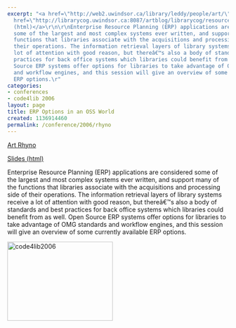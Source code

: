 ```yaml
---
excerpt: "<a href=\"http://web2.uwindsor.ca/library/leddy/people/art/\">Art Rhyno</a>\r\n\r\n<a
  href=\"http://librarycog.uwindsor.ca:8087/artblog/librarycog/resources/erp/erp.html\">Slides
  (html)</a>\r\n\r\nEnterprise Resource Planning (ERP) applications are considered
  some of the largest and most complex systems ever written, and support many of the
  functions that libraries associate with the acquisitions and processing side of
  their operations. The information retrieval layers of library systems receive a
  lot of attention with good reason, but thereâ€™s also a body of standards and best
  practices for back office systems which libraries could benefit from as well. Open
  Source ERP systems offer options for libraries to take advantage of OMG standards
  and workflow engines, and this session will give an overview of some currently available
  ERP options.\r"
categories:
- conferences
- code4lib 2006
layout: page
title: ERP Options in an OSS World
created: 1136914460
permalink: /conference/2006/rhyno
---
```

<a href="http://web2.uwindsor.ca/library/leddy/people/art/">Art Rhyno</a>

<a href="http://librarycog.uwindsor.ca:8087/artblog/librarycog/resources/erp/erp.html">Slides (html)</a>

Enterprise Resource Planning (ERP) applications are considered some of the largest and most complex systems ever written, and support many of the functions that libraries associate with the acquisitions and processing side of their operations. The information retrieval layers of library systems receive a lot of attention with good reason, but thereâ€™s also a body of standards and best practices for back office systems which libraries could benefit from as well. Open Source ERP systems offer options for libraries to take advantage of OMG standards and workflow engines, and this session will give an overview of some currently available ERP options.

<a href="http://www.flickr.com/photos/ebyryan/100266082/" title="Photo Sharing"><img src="http://static.flickr.com/21/100266082_e382b0d510_m.jpg" width="240" height="180" alt="code4lib2006" /></a>

